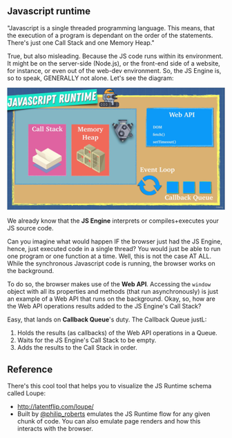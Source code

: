 ## Javascript runtime

"Javascript is a single threaded programming language. This means, that the execution of a program is dependant on the order of the statements. There's just one Call Stack and one Memory Heap."

True, but also misleading. Because the JS code runs within its environment. It might be on the server-side (Node.js), or the front-end side of a website, for instance, or even out of the web-dev environment. So, the JS Engine is, so to speak, GENERALLY not alone. Let's see the diagram:

![The Runtime Diagram](../resources/javascript-runtime-diagram.png)

We already know that the **JS Engine** interprets or compiles+executes your JS source code.

Can you imagine what would happen IF the browser just had the JS Engine, hence, just executed code in a single thread? You would just be able to run one program or one function at a time. Well, this is not the case AT ALL. While the synchronous Javascript code is running, the browser works on the background.

To do so, the browser makes use of the **Web API**. Accessing the `window` object with all its properties and methods (that run asynchronously) is just an example of a Web API that runs on the background. Okay, so, how are the Web API operations results added to the JS Engine's Call Stack?

Easy, that lands on **Callback Queue**'s duty.
The Callback Queue justL:

1. Holds the results (as callbacks) of the Web API operations in a Queue.
2. Waits for the JS Engine's Call Stack to be empty.
3. Adds the results to the Call Stack in order.

## Reference

There's this cool tool that helps you to visualize the JS Runtime schema called Loupe:

- http://latentflip.com/loupe/
- Built by [@philip_roberts](https://twitter.com/philip_roberts) emulates the JS Runtime flow for any given chunk of code. You can also emulate page renders and how this interacts with the browser.
